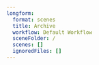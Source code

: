 ```yaml
---
longform:
  format: scenes
  title: Archive
  workflow: Default Workflow
  sceneFolder: /
  scenes: []
  ignoredFiles: []
---
```

